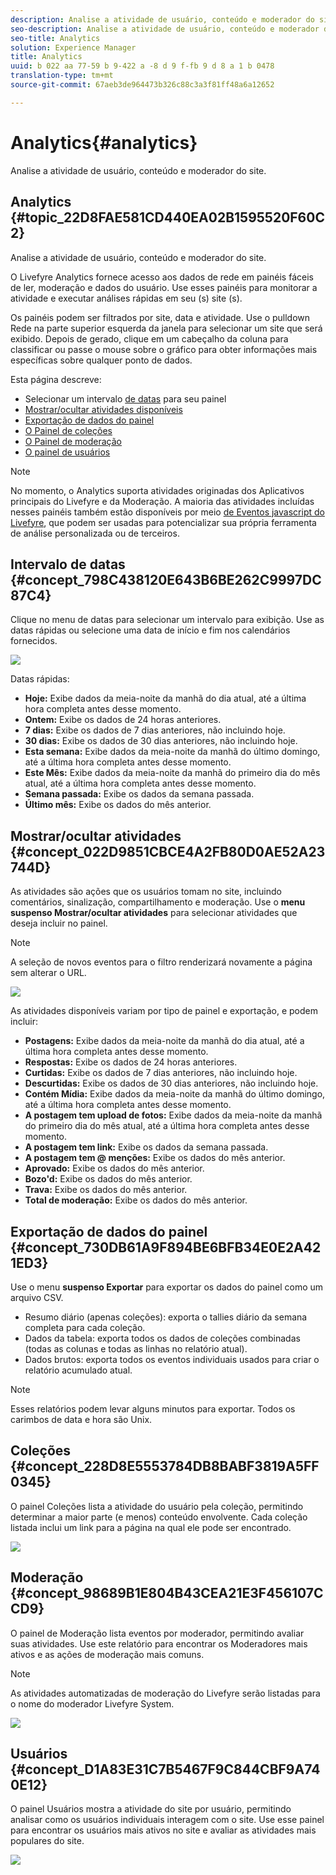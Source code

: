 ```yaml
---
description: Analise a atividade de usuário, conteúdo e moderador do site.
seo-description: Analise a atividade de usuário, conteúdo e moderador do site.
seo-title: Analytics
solution: Experience Manager
title: Analytics
uuid: b 022 aa 77-59 b 9-422 a -8 d 9 f-fb 9 d 8 a 1 b 0478
translation-type: tm+mt
source-git-commit: 67aeb3de964473b326c88c3a3f81ff48a6a12652

---
```



# Analytics{#analytics}

Analise a atividade de usuário, conteúdo e moderador do site.

## Analytics {#topic_22D8FAE581CD440EA02B1595520F60C2}

Analise a atividade de usuário, conteúdo e moderador do site.

O Livefyre Analytics fornece acesso aos dados de rede em painéis fáceis de ler, moderação e dados do usuário. Use esses painéis para monitorar a atividade e executar análises rápidas em seu (s) site (s).

Os painéis podem ser filtrados por site, data e atividade. Use o pulldown Rede na parte superior esquerda da janela para selecionar um site que será exibido. Depois de gerado, clique em um cabeçalho da coluna para classificar ou passe o mouse sobre o gráfico para obter informações mais específicas sobre qualquer ponto de dados.

Esta página descreve:

* Selecionar um intervalo [de datas](https://answers.livefyre.com/livefyre-studio-version-1/studio/analytics/#DateRange) para seu painel
* [Mostrar/ocultar atividades disponíveis](https://answers.livefyre.com/livefyre-studio-version-1/studio/analytics/#ShowHideActivities)
* [Exportação de dados do painel](https://answers.livefyre.com/livefyre-studio-version-1/studio/analytics/#ExportDashboardData)
* [O Painel de coleções](https://answers.livefyre.com/livefyre-studio-version-1/studio/analytics/#CollectionsDashboard)
* [O Painel de moderação](https://answers.livefyre.com/livefyre-studio-version-1/studio/analytics/#ModerationDashboard)
* [O painel de usuários](https://answers.livefyre.com/livefyre-studio-version-1/studio/analytics/#UsersDashboard)

>[!NOTE]
>
>No momento, o Analytics suporta atividades originadas dos Aplicativos principais do Livefyre e da Moderação. A maioria das atividades incluídas nesses painéis também estão disponíveis por meio [de Eventos javascript do Livefyre](https://answers.livefyre.com/developers/reference/app-customizations/javascript-events/), que podem ser usadas para potencializar sua própria ferramenta de análise personalizada ou de terceiros.

## Intervalo de datas {#concept_798C438120E643B6BE262C9997DC87C4}

Clique no menu de datas para selecionar um intervalo para exibição. Use as datas rápidas ou selecione uma data de início e fim nos calendários fornecidos.

![](assets/analytics-date-range.png)

Datas rápidas:

* **Hoje:** Exibe dados da meia-noite da manhã do dia atual, até a última hora completa antes desse momento.
* **Ontem:** Exibe os dados de 24 horas anteriores.
* **7 dias:** Exibe os dados de 7 dias anteriores, não incluindo hoje.
* **30 dias:** Exibe os dados de 30 dias anteriores, não incluindo hoje.
* **Esta semana:** Exibe dados da meia-noite da manhã do último domingo, até a última hora completa antes desse momento.
* **Este Mês:** Exibe dados da meia-noite da manhã do primeiro dia do mês atual, até a última hora completa antes desse momento.
* **Semana passada:** Exibe os dados da semana passada.
* **Último mês:** Exibe os dados do mês anterior.

## Mostrar/ocultar atividades {#concept_022D9851CBCE4A2FB80D0AE52A23744D}

As atividades são ações que os usuários tomam no site, incluindo comentários, sinalização, compartilhamento e moderação. Use o **menu suspenso Mostrar/ocultar atividades** para selecionar atividades que deseja incluir no painel.

>[!NOTE]
>
>A seleção de novos eventos para o filtro renderizará novamente a página sem alterar o URL.

![](assets/analytics-show-hide-activities.png)

As atividades disponíveis variam por tipo de painel e exportação, e podem incluir:

* **Postagens:** Exibe dados da meia-noite da manhã do dia atual, até a última hora completa antes desse momento.
* **Respostas:** Exibe os dados de 24 horas anteriores.
* **Curtidas:** Exibe os dados de 7 dias anteriores, não incluindo hoje.
* **Descurtidas:** Exibe os dados de 30 dias anteriores, não incluindo hoje.
* **Contém Mídia:** Exibe dados da meia-noite da manhã do último domingo, até a última hora completa antes desse momento.
* **A postagem tem upload de fotos:** Exibe dados da meia-noite da manhã do primeiro dia do mês atual, até a última hora completa antes desse momento.
* **A postagem tem link:** Exibe os dados da semana passada.
* **A postagem tem @ menções:** Exibe os dados do mês anterior.
* **Aprovado:** Exibe os dados do mês anterior.
* **Bozo'd:** Exibe os dados do mês anterior.
* **Trava:** Exibe os dados do mês anterior.
* **Total de moderação:** Exibe os dados do mês anterior.

## Exportação de dados do painel {#concept_730DB61A9F894BE6BFB34E0E2A421ED3}

Use o menu **suspenso Exportar** para exportar os dados do painel como um arquivo CSV.

* Resumo diário (apenas coleções): exporta o tallies diário da semana completa para cada coleção.
* Dados da tabela: exporta todos os dados de coleções combinadas (todas as colunas e todas as linhas no relatório atual).
* Dados brutos: exporta todos os eventos individuais usados para criar o relatório acumulado atual.

>[!NOTE]
>
>Esses relatórios podem levar alguns minutos para exportar. Todos os carimbos de data e hora são Unix.

## Coleções {#concept_228D8E5553784DB8BABF3819A5FF0345}

O painel Coleções lista a atividade do usuário pela coleção, permitindo determinar a maior parte (e menos) conteúdo envolvente. Cada coleção listada inclui um link para a página na qual ele pode ser encontrado.

![](assets/analytics-collections.png)

## Moderação {#concept_98689B1E804B43CEA21E3F456107CCD9}

O painel de Moderação lista eventos por moderador, permitindo avaliar suas atividades. Use este relatório para encontrar os Moderadores mais ativos e as ações de moderação mais comuns.

>[!NOTE]
>
>As atividades automatizadas de moderação do Livefyre serão listadas para o nome do moderador Livefyre System.

![](assets/analytics-moderation.png)

## Usuários {#concept_D1A83E31C7B5467F9C844CBF9A740E12}

O painel Usuários mostra a atividade do site por usuário, permitindo analisar como os usuários individuais interagem com o site. Use esse painel para encontrar os usuários mais ativos no site e avaliar as atividades mais populares do site.

![](assets/analytics-users.png)

